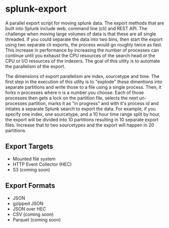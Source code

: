 # splunk-export
A parallel export script for moving splunk data. The export methods that are built into Splunk include web, command line (cli) and REST API. The challenge when moving large volumes of data is that these are all single threaded. If you could separate the data into two bins, then start the export using two separate cli exports, the process would go roughly twice as fast. This increase in performance by increasing the number of processes can continue until you exhaust the CPU resources of the search head or the CPU or I/O resources of the indexers. The goal of this utlity is to automate the parallelism of the export. 

The dimensions of export parallelism are index, sourcetype and time. The first step in the execution of this utlity is to "explode" these dimentions into separate partitions and write those to a file using a single process. Then, it forks n processes where n is a number you choose. Each of those processes then gets a lock on the partition file, selects the next un-processes partition, marks it as "in progress" and with it's process id and intiates a separate Splunk search to export the data. For example, if you specify one index, one sourcetype, and a 10 hour time range split by hour, the export will be divided into 10 partitions resulting in 10 separate export files. Increase that to two sourcetypes and the export will happen in 20 partitions. 

## Export Targets
- Mounted file system
- HTTP Event Collector (HEC)
- S3 (coming soon)

## Export Formats
- JSON
- gzipped JSON
- JSON over HEC
- CSV (coming soon)
- Parquet (coming soon)
